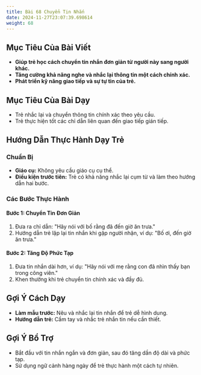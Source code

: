 ```yaml
---
title: Bài 68 Chuyển Tin Nhắn 
date: 2024-11-27T23:07:39.698614
weight: 68
---
```


## Mục Tiêu Của Bài Viết
- **Giúp trẻ học cách chuyển tin nhắn đơn giản từ người này sang người khác.**
- **Tăng cường khả năng nghe và nhắc lại thông tin một cách chính xác.**
- **Phát triển kỹ năng giao tiếp và sự tự tin của trẻ.**

## Mục Tiêu Của Bài Dạy
- Trẻ nhắc lại và chuyển thông tin chính xác theo yêu cầu.
- Trẻ thực hiện tốt các chỉ dẫn liên quan đến giao tiếp gián tiếp.

## Hướng Dẫn Thực Hành Dạy Trẻ

### Chuẩn Bị
- **Giáo cụ:** Không yêu cầu giáo cụ cụ thể.
- **Điều kiện trước tiên:** Trẻ có khả năng nhắc lại cụm từ và làm theo hướng dẫn hai bước.

### Các Bước Thực Hành
#### Bước 1: Chuyển Tin Đơn Giản
1. Đưa ra chỉ dẫn: "Hãy nói với bố rằng đã đến giờ ăn trưa."
2. Hướng dẫn trẻ lặp lại tin nhắn khi gặp người nhận, ví dụ: "Bố ơi, đến giờ ăn trưa."

#### Bước 2: Tăng Độ Phức Tạp
1. Đưa tin nhắn dài hơn, ví dụ: "Hãy nói với mẹ rằng con đã nhìn thấy bạn trong công viên."
2. Khen thưởng khi trẻ chuyển tin chính xác và đầy đủ.

## Gợi Ý Cách Dạy
- **Làm mẫu trước:** Nêu và nhắc lại tin nhắn để trẻ dễ hình dung.
- **Hướng dẫn trẻ:** Cầm tay và nhắc trẻ nhắn tin nếu cần thiết.

## Gợi Ý Bổ Trợ
- Bắt đầu với tin nhắn ngắn và đơn giản, sau đó tăng dần độ dài và phức tạp.
- Sử dụng ngữ cảnh hàng ngày để trẻ thực hành một cách tự nhiên.

